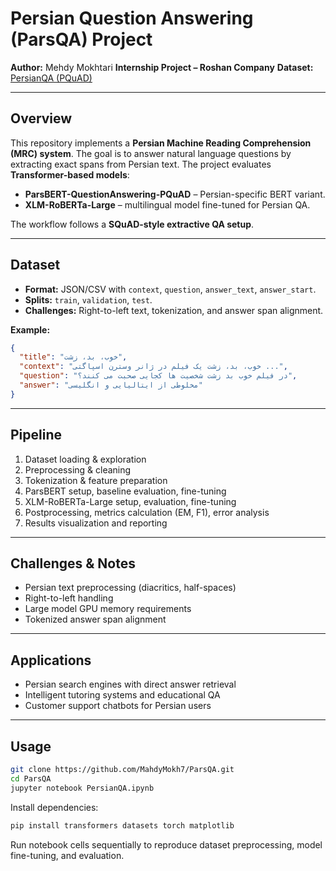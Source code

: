 # Persian Question Answering (ParsQA) Project

**Author:** Mehdy Mokhtari
**Internship Project – Roshan Company**
**Dataset:** [PersianQA (PQuAD)](https://github.com/sajjjadayobi/PersianQA)

---

## Overview

This repository implements a **Persian Machine Reading Comprehension (MRC) system**. The goal is to answer natural language questions by extracting exact spans from Persian text. The project evaluates **Transformer-based models**:

* **ParsBERT-QuestionAnswering-PQuAD** – Persian-specific BERT variant.
* **XLM-RoBERTa-Large** – multilingual model fine-tuned for Persian QA.

The workflow follows a **SQuAD-style extractive QA setup**.

---

## Dataset

* **Format:** JSON/CSV with `context`, `question`, `answer_text`, `answer_start`.
* **Splits:** `train`, `validation`, `test`.
* **Challenges:** Right-to-left text, tokenization, and answer span alignment.

**Example:**

```json
{
  "title": "خوب، بد، زشت",
  "context": "خوب، بد، زشت یک فیلم در ژانر وسترن اسپاگتی ...",
  "question": "در فیلم خوب بد زشت شخصیت ها کجایی صحبت می کنند؟",
  "answer": "مخلوطی از ایتالیایی و انگلیسی"
}
```

---

## Pipeline

1. Dataset loading & exploration
2. Preprocessing & cleaning
3. Tokenization & feature preparation
4. ParsBERT setup, baseline evaluation, fine-tuning
5. XLM-RoBERTa-Large setup, evaluation, fine-tuning
6. Postprocessing, metrics calculation (EM, F1), error analysis
7. Results visualization and reporting

---

## Challenges & Notes

* Persian text preprocessing (diacritics, half-spaces)
* Right-to-left handling
* Large model GPU memory requirements
* Tokenized answer span alignment

---

## Applications

* Persian search engines with direct answer retrieval
* Intelligent tutoring systems and educational QA
* Customer support chatbots for Persian users

---

## Usage

```bash
git clone https://github.com/MahdyMokh7/ParsQA.git
cd ParsQA
jupyter notebook PersianQA.ipynb
```

Install dependencies:

```bash
pip install transformers datasets torch matplotlib
```

Run notebook cells sequentially to reproduce dataset preprocessing, model fine-tuning, and evaluation.

